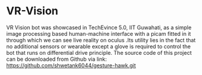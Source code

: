 # VR-Vision

VR Vision bot was showcased in TechEvince 5.0, IIT Guwahati, as a simple image processing based human-machine interface with a picam fitted in it through which we can see live reality on oculus .Its utility lies in the fact that no additional sensors or wearable except a glove is required to control the bot that runs on differential drive principle. The source code of this project can be downloaded from Github via link: https://github.com/shwetank6044/gesture-hawk.git
